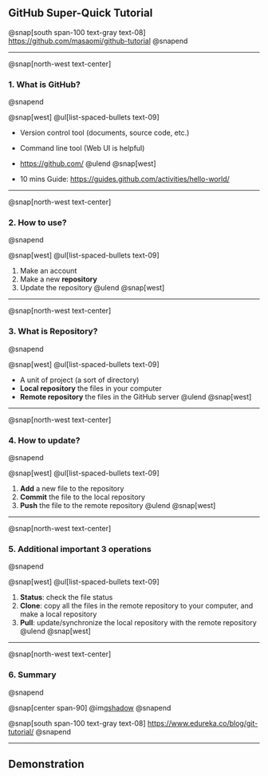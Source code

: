 ## GitHub **Super-Quick** Tutorial

@snap[south span-100 text-gray text-08]
https://github.com/masaomi/github-tutorial
@snapend

---

@snap[north-west text-center]
### 1. What is GitHub?
@snapend

@snap[west]
@ul[list-spaced-bullets text-09]
* Version control tool (documents, source code, etc.)
* Command line tool (Web UI is helpful)
* https://github.com/
@ulend
@snap[west]

* 10 mins Guide: https://guides.github.com/activities/hello-world/

---

@snap[north-west text-center]
### 2. How to use?
@snapend

@snap[west]
@ul[list-spaced-bullets text-09]
1. Make an account
2. Make a new **repository**
3. Update the repository
@ulend
@snap[west]


---

@snap[north-west text-center]
### 3. What is Repository?
@snapend

@snap[west]
@ul[list-spaced-bullets text-09]
* A unit of project (a sort of directory)
* **Local repository** the files in your computer
* **Remote repository** the files in the GitHub server
@ulend
@snap[west]

---

@snap[north-west text-center]
### 4. How to update?
@snapend

@snap[west]
@ul[list-spaced-bullets text-09]
1. **Add** a new file to the repository
2. **Commit** the file to the local repository
3. **Push**  the file to the remote repository
@ulend
@snap[west]

---

@snap[north-west text-center]
### 5. Additional important 3 operations
@snapend

@snap[west]
@ul[list-spaced-bullets text-09]
1. **Status**: check the file status
2. **Clone**: copy all the files in the remote repository to your computer, and make a local repository
3. **Pull**: update/synchronize the local repository with the remote repository
@ulend
@snap[west]

---

@snap[north-west text-center]
### 6. Summary
@snapend

@snap[center span-90]
@img[shadow](assets/img/Git-Architechture-Git-Tutorial-Edureka.png)
@snapend

@snap[south span-100 text-gray text-08]
https://www.edureka.co/blog/git-tutorial/
@snapend

---

## Demonstration



